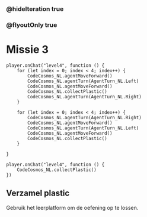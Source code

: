 ### @hideIteration true
### @flyoutOnly true
# Missie 3

```blocks
player.onChat("level4", function () {
    for (let index = 0; index < 4; index++) {
        CodeCosmos_NL.agentMoveForward()
        CodeCosmos_NL.agentTurn(AgentTurn_NL.Left)
        CodeCosmos_NL.agentMoveForward()
        CodeCosmos_NL.collectPlastic()
        CodeCosmos_NL.agentTurn(AgentTurn_NL.Right)
    }
    
    for (let index = 0; index < 4; index++) {
        CodeCosmos_NL.agentTurn(AgentTurn_NL.Right)
        CodeCosmos_NL.agentMoveForward()
        CodeCosmos_NL.agentTurn(AgentTurn_NL.Left)
        CodeCosmos_NL.agentMoveForward()
        CodeCosmos_NL.collectPlastic()
    }
    
}
```

```template
player.onChat("level4", function () {
    CodeCosmos_NL.collectPlastic()
})
```

## Verzamel plastic
Gebruik het leerplatform om de oefening op te lossen.